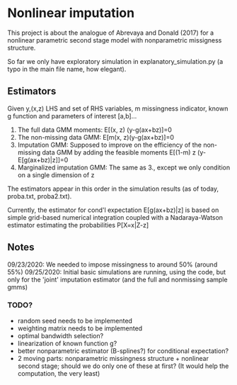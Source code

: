 # Nonlinear imputation

This project is about the analogue of Abrevaya and Donald (2017) for a nonlinear parametric second stage model with nonparametric missigness structure.

So far we only have exploratory simulation in explanatory_simulation.py (a typo in the main file name, how elegant).

## Estimators

Given y,(x,z) LHS and set of RHS variables, m missingness indicator, known g function and parameters of interest \[a,b]...

1. The full data GMM moments: E[(x, z) (y-g(ax+bz)]=0
2. The non-missing data GMM: E[m(x, z)(y-g(ax+bz)]=0
3. Imputation GMM: Supposed to improve on the efficiency of the non-missing data GMM by adding the feasible moments
E[(1-m) z (y-E[g(ax+bz)|z]]=0
4. Marginalized imputation GMM: The same as 3., except we only condition on a single dimension of z

The estimators appear in this order in the simulation results (as of today, proba.txt, proba2.txt).

Currently, the estimator for cond'l expectation E[g(ax+bz)|z] is based on simple grid-based numerical integration coupled with a Nadaraya-Watson estimator estimating the probabilities P[X=x|Z-z]

## Notes

09/23/2020: We needed to impose missingness to around 50% (around 55%)
09/25/2020: Initial basic simulations are running, using the code,
but only for the 'joint' imputation estimator (and the full and nonmissing sample gmms)


### TODO?

- random seed needs to be implemented
- weighting matrix needs to be implemented
- optimal bandwidth selection?
- linearization of known function g?
- better nonparametric estimator (B-splines?) for conditional expectation?
- 2 moving parts: nonparametric missingness structure + nonlinear second stage; should we do only one of these at first? (It would help the computation, the very least)
